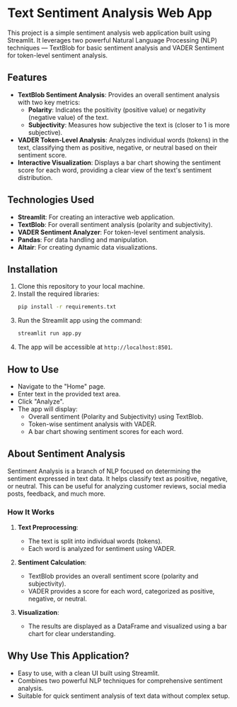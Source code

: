 # Text Sentiment Analysis Web App

This project is a simple sentiment analysis web application built using Streamlit. It leverages two powerful Natural Language Processing (NLP) techniques — TextBlob for basic sentiment analysis and VADER Sentiment for token-level sentiment analysis.

## Features
- **TextBlob Sentiment Analysis**: Provides an overall sentiment analysis with two key metrics:
  - **Polarity**: Indicates the positivity (positive value) or negativity (negative value) of the text.
  - **Subjectivity**: Measures how subjective the text is (closer to 1 is more subjective).
- **VADER Token-Level Analysis**: Analyzes individual words (tokens) in the text, classifying them as positive, negative, or neutral based on their sentiment score.
- **Interactive Visualization**: Displays a bar chart showing the sentiment score for each word, providing a clear view of the text's sentiment distribution.

## Technologies Used
- **Streamlit**: For creating an interactive web application.
- **TextBlob**: For overall sentiment analysis (polarity and subjectivity).
- **VADER Sentiment Analyzer**: For token-level sentiment analysis.
- **Pandas**: For data handling and manipulation.
- **Altair**: For creating dynamic data visualizations.

## Installation
1. Clone this repository to your local machine.
2. Install the required libraries:
   ```bash
   pip install -r requirements.txt
   ```
3. Run the Streamlit app using the command:
   ```bash
   streamlit run app.py
   ```
4. The app will be accessible at `http://localhost:8501`.

## How to Use
- Navigate to the "Home" page.
- Enter text in the provided text area.
- Click "Analyze".
- The app will display:
  - Overall sentiment (Polarity and Subjectivity) using TextBlob.
  - Token-wise sentiment analysis with VADER.
  - A bar chart showing sentiment scores for each word.

## About Sentiment Analysis
Sentiment Analysis is a branch of NLP focused on determining the sentiment expressed in text data. It helps classify text as positive, negative, or neutral. This can be useful for analyzing customer reviews, social media posts, feedback, and much more.

### How It Works
1. **Text Preprocessing**:
   - The text is split into individual words (tokens).
   - Each word is analyzed for sentiment using VADER.

2. **Sentiment Calculation**:
   - TextBlob provides an overall sentiment score (polarity and subjectivity).
   - VADER provides a score for each word, categorized as positive, negative, or neutral.

3. **Visualization**:
   - The results are displayed as a DataFrame and visualized using a bar chart for clear understanding.

## Why Use This Application?
- Easy to use, with a clean UI built using Streamlit.
- Combines two powerful NLP techniques for comprehensive sentiment analysis.
- Suitable for quick sentiment analysis of text data without complex setup.
